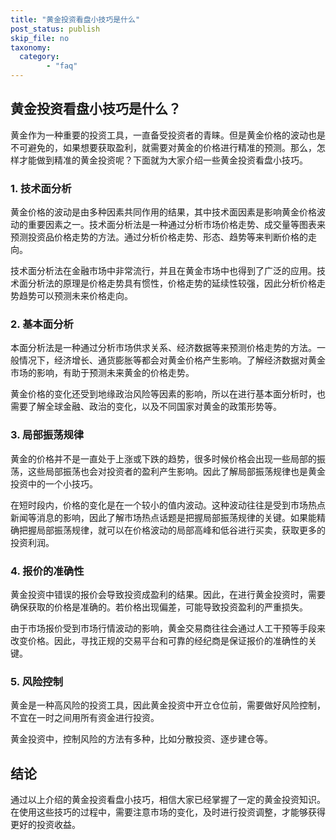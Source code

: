 ```yaml
---
title: "黄金投资看盘小技巧是什么"
post_status: publish
skip_file: no
taxonomy:
  category:
        - "faq"
---
```


## 黄金投资看盘小技巧是什么？

黄金作为一种重要的投资工具，一直备受投资者的青睐。但是黄金价格的波动也是不可避免的，如果想要获取盈利，就需要对黄金的价格进行精准的预测。那么，怎样才能做到精准的黄金投资呢？下面就为大家介绍一些黄金投资看盘小技巧。

### 1\. 技术面分析

黄金价格的波动是由多种因素共同作用的结果，其中技术面因素是影响黄金价格波动的重要因素之一。技术面分析法是一种通过分析市场价格走势、成交量等图表来预测投资品价格走势的方法。通过分析价格走势、形态、趋势等来判断价格的走向。

技术面分析法在金融市场中非常流行，并且在黄金市场中也得到了广泛的应用。技术面分析法的原理是价格走势具有惯性，价格走势的延续性较强，因此分析价格走势趋势可以预测未来价格走向。

### 2\. 基本面分析

本面分析法是一种通过分析市场供求关系、经济数据等来预测价格走势的方法。一般情况下，经济增长、通货膨胀等都会对黄金价格产生影响。了解经济数据对黄金市场的影响，有助于预测未来黄金的价格走势。

黄金价格的变化还受到地缘政治风险等因素的影响，所以在进行基本面分析时，也需要了解全球金融、政治的变化，以及不同国家对黄金的政策形势等。

### 3\. 局部振荡规律

黄金的价格并不是一直处于上涨或下跌的趋势，很多时候价格会出现一些局部的振荡，这些局部振荡也会对投资者的盈利产生影响。因此了解局部振荡规律也是黄金投资中的一个小技巧。

在短时段内，价格的变化是在一个较小的值内波动。这种波动往往是受到市场热点新闻等消息的影响，因此了解市场热点话题是把握局部振荡规律的关键。如果能精确把握局部振荡规律，就可以在价格波动的局部高峰和低谷进行买卖，获取更多的投资利润。

### 4\. 报价的准确性

黄金投资中错误的报价会导致投资成盈利的结果。因此，在进行黄金投资时，需要确保获取的价格是准确的。若价格出现偏差，可能导致投资盈利的严重损失。

由于市场报价受到市场行情波动的影响，黄金交易商往往会通过人工干预等手段来改变价格。因此，寻找正规的交易平台和可靠的经纪商是保证报价的准确性的关键。

### 5\. 风险控制

黄金是一种高风险的投资工具，因此黄金投资中开立仓位前，需要做好风险控制，不宜在一时之间用所有资金进行投资。

黄金投资中，控制风险的方法有多种，比如分散投资、逐步建仓等。

## 结论

通过以上介绍的黄金投资看盘小技巧，相信大家已经掌握了一定的黄金投资知识。在使用这些技巧的过程中，需要注意市场的变化，及时进行投资调整，才能够获得更好的投资收益。
